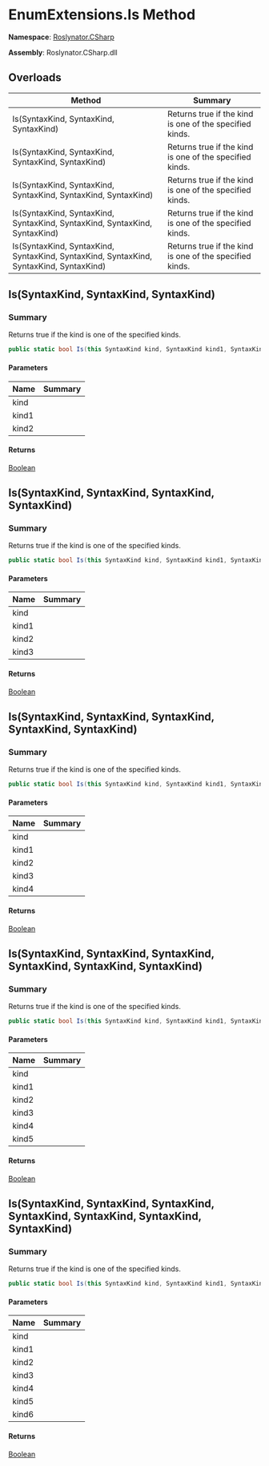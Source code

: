 # EnumExtensions\.Is Method

**Namespace**: [Roslynator.CSharp](../../README.md)

**Assembly**: Roslynator\.CSharp\.dll

## Overloads

| Method | Summary |
| ------ | ------- |
| Is\(SyntaxKind, SyntaxKind, SyntaxKind\) | Returns true if the kind is one of the specified kinds\. |
| Is\(SyntaxKind, SyntaxKind, SyntaxKind, SyntaxKind\) | Returns true if the kind is one of the specified kinds\. |
| Is\(SyntaxKind, SyntaxKind, SyntaxKind, SyntaxKind, SyntaxKind\) | Returns true if the kind is one of the specified kinds\. |
| Is\(SyntaxKind, SyntaxKind, SyntaxKind, SyntaxKind, SyntaxKind, SyntaxKind\) | Returns true if the kind is one of the specified kinds\. |
| Is\(SyntaxKind, SyntaxKind, SyntaxKind, SyntaxKind, SyntaxKind, SyntaxKind, SyntaxKind\) | Returns true if the kind is one of the specified kinds\. |

## Is\(SyntaxKind, SyntaxKind, SyntaxKind\)

### Summary

Returns true if the kind is one of the specified kinds\.

```csharp
public static bool Is(this SyntaxKind kind, SyntaxKind kind1, SyntaxKind kind2)
```

#### Parameters

| Name | Summary |
| ---- | ------- |
| kind | |
| kind1 | |
| kind2 | |

#### Returns

[Boolean](https://docs.microsoft.com/en-us/dotnet/api/system.boolean)

## Is\(SyntaxKind, SyntaxKind, SyntaxKind, SyntaxKind\)

### Summary

Returns true if the kind is one of the specified kinds\.

```csharp
public static bool Is(this SyntaxKind kind, SyntaxKind kind1, SyntaxKind kind2, SyntaxKind kind3)
```

#### Parameters

| Name | Summary |
| ---- | ------- |
| kind | |
| kind1 | |
| kind2 | |
| kind3 | |

#### Returns

[Boolean](https://docs.microsoft.com/en-us/dotnet/api/system.boolean)

## Is\(SyntaxKind, SyntaxKind, SyntaxKind, SyntaxKind, SyntaxKind\)

### Summary

Returns true if the kind is one of the specified kinds\.

```csharp
public static bool Is(this SyntaxKind kind, SyntaxKind kind1, SyntaxKind kind2, SyntaxKind kind3, SyntaxKind kind4)
```

#### Parameters

| Name | Summary |
| ---- | ------- |
| kind | |
| kind1 | |
| kind2 | |
| kind3 | |
| kind4 | |

#### Returns

[Boolean](https://docs.microsoft.com/en-us/dotnet/api/system.boolean)

## Is\(SyntaxKind, SyntaxKind, SyntaxKind, SyntaxKind, SyntaxKind, SyntaxKind\)

### Summary

Returns true if the kind is one of the specified kinds\.

```csharp
public static bool Is(this SyntaxKind kind, SyntaxKind kind1, SyntaxKind kind2, SyntaxKind kind3, SyntaxKind kind4, SyntaxKind kind5)
```

#### Parameters

| Name | Summary |
| ---- | ------- |
| kind | |
| kind1 | |
| kind2 | |
| kind3 | |
| kind4 | |
| kind5 | |

#### Returns

[Boolean](https://docs.microsoft.com/en-us/dotnet/api/system.boolean)

## Is\(SyntaxKind, SyntaxKind, SyntaxKind, SyntaxKind, SyntaxKind, SyntaxKind, SyntaxKind\)

### Summary

Returns true if the kind is one of the specified kinds\.

```csharp
public static bool Is(this SyntaxKind kind, SyntaxKind kind1, SyntaxKind kind2, SyntaxKind kind3, SyntaxKind kind4, SyntaxKind kind5, SyntaxKind kind6)
```

#### Parameters

| Name | Summary |
| ---- | ------- |
| kind | |
| kind1 | |
| kind2 | |
| kind3 | |
| kind4 | |
| kind5 | |
| kind6 | |

#### Returns

[Boolean](https://docs.microsoft.com/en-us/dotnet/api/system.boolean)

